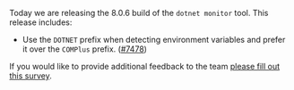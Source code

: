 Today we are releasing the 8.0.6 build of the `dotnet monitor` tool. This release includes:

- Use the `DOTNET` prefix when detecting environment variables and prefer it over the `COMPlus` prefix. ([#7478](https://github.com/dotnet/dotnet-monitor/pull/7478))



If you would like to provide additional feedback to the team [please fill out this survey](https://aka.ms/dotnet-monitor-survey?src=rn).